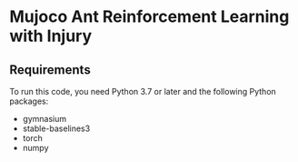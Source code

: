 # Mujoco Ant Reinforcement Learning with Injury

## Requirements
To run this code, you need Python 3.7 or later and the following Python packages:
- gymnasium
- stable-baselines3
- torch
- numpy
